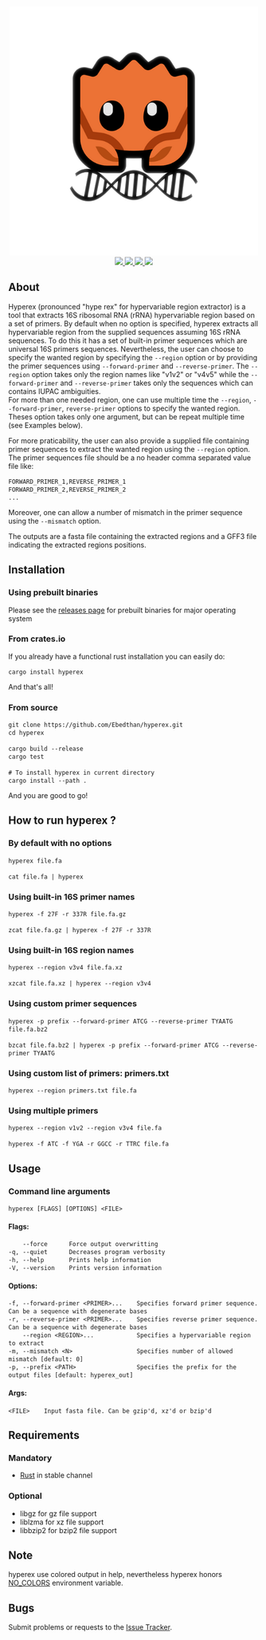 <p align="center">
    <a href="https://github.com/Ebedthan/hyperex">
        <img src="img/hyperex.png">
    </a>
    <br/>
    <a href="https://github.com/Ebedthan/hyperex/actions?query=workflow%3A%22Continuous+Integration%22">
        <img src="https://img.shields.io/github/workflow/status/Ebedthan/hyperex/Continuous%20Integration?style=flat&logo=GitHub%20Actions">
    </a>
    <a href="https://github.com/Ebedthan/hyperex/actions?query=workflow%3A%22Continuous+Deployment%22">
        <img src="https://img.shields.io/github/workflow/status/Ebedthan/hyperex/Continuous%20Deployment?style=flat&logo=GitHub%20Actions&label=deploy">
    </a>
    <a href="https://codecov.io/gh/Ebedthan/hyperex">
        <img src="https://codecov.io/gh/Ebedthan/hyperex/branch/main/graph/badge.svg">
    </a>
    <a href="https://github.com/Ebedthan/hyperex/blob/master/LICENSE">
        <img src="https://img.shields.io/badge/license-MIT-blue?style=flat">
    </a>
</p>   


## About

Hyperex (pronounced "hype rex" for hypervariable region extractor) is a tool that extracts 16S ribosomal RNA (rRNA) hypervariable region based on a set of primers. By default when no option is specified, hyperex extracts all hypervariable region from the supplied sequences assuming 16S rRNA sequences. To do this it has a set of built-in primer sequences which are universal 16S primers sequences.
Nevertheless, the user can choose to specify the wanted region by specifying the `--region` option or by providing the primer sequences using `--forward-primer` and `--reverse-primer`. The `--region` option takes only the region names like "v1v2" or "v4v5" while the `--forward-primer` and `--reverse-primer` takes only the sequences which can contains IUPAC ambiguities.  
For more than one needed region, one can use multiple time the `--region`, `--forward-primer`, `reverse-primer` options to specify the wanted region. Theses option takes only one argument, but can be repeat multiple time (see Examples below).

For more praticability, the user can also provide a supplied file containing primer sequences to extract the wanted region using the `--region` option. The primer sequences file should be a no header comma separated value file like:
```
FORWARD_PRIMER_1,REVERSE_PRIMER_1
FORWARD_PRIMER_2,REVERSE_PRIMER_2
...
```

Moreover, one can allow a number of mismatch in the primer sequence using the `--mismatch` option.

The outputs are a fasta file containing the extracted regions and a GFF3 file indicating the extracted regions positions.


## Installation

### Using prebuilt binaries

Please see the [releases page](https://github.com/Ebedthan/hyperex/releases) for prebuilt binaries for major operating system

### From crates.io
If you already have a functional rust installation you can easily do:

```
cargo install hyperex
```

And that's all!

### From source
```
git clone https://github.com/Ebedthan/hyperex.git
cd hyperex

cargo build --release
cargo test

# To install hyperex in current directory
cargo install --path .
```

And you are good to go!


## How to run hyperex ?

### By default with no options

```
hyperex file.fa

cat file.fa | hyperex
```

### Using built-in 16S primer names

```
hyperex -f 27F -r 337R file.fa.gz

zcat file.fa.gz | hyperex -f 27F -r 337R
```

### Using built-in 16S region names

```
hyperex --region v3v4 file.fa.xz

xzcat file.fa.xz | hyperex --region v3v4
```

### Using custom primer sequences

```
hyperex -p prefix --forward-primer ATCG --reverse-primer TYAATG file.fa.bz2

bzcat file.fa.bz2 | hyperex -p prefix --forward-primer ATCG --reverse-primer TYAATG
```

### Using custom list of primers: primers.txt

```
hyperex --region primers.txt file.fa
```

### Using multiple primers

```
hyperex --region v1v2 --region v3v4 file.fa

hyperex -f ATC -f YGA -r GGCC -r TTRC file.fa
```

## Usage

### Command line arguments

```
hyperex [FLAGS] [OPTIONS] <FILE>
```

#### Flags:
```
    --force      Force output overwritting
-q, --quiet      Decreases program verbosity
-h, --help       Prints help information
-V, --version    Prints version information
```

#### Options:
```
-f, --forward-primer <PRIMER>...    Specifies forward primer sequence. Can be a sequence with degenerate bases
-r, --reverse-primer <PRIMER>...    Specifies reverse primer sequence. Can be a sequence with degenerate bases
    --region <REGION>...            Specifies a hypervariable region to extract
-m, --mismatch <N>                  Specifies number of allowed mismatch [default: 0]
-p, --prefix <PATH>                 Specifies the prefix for the output files [default: hyperex_out]
```

#### Args:
```
<FILE>    Input fasta file. Can be gzip'd, xz'd or bzip'd
```

## Requirements

### Mandatory
- [Rust](https://rust-lang.org) in stable channel

### Optional
- libgz for gz file support
- liblzma for xz file support
- libbzip2 for bzip2 file support


## Note
hyperex use colored output in help, nevertheless hyperex honors [NO_COLORS](https://no-color.org/) environment variable.

## Bugs
Submit problems or requests to the [Issue Tracker](https://github.com/Ebedthan/hyperex/issues).
